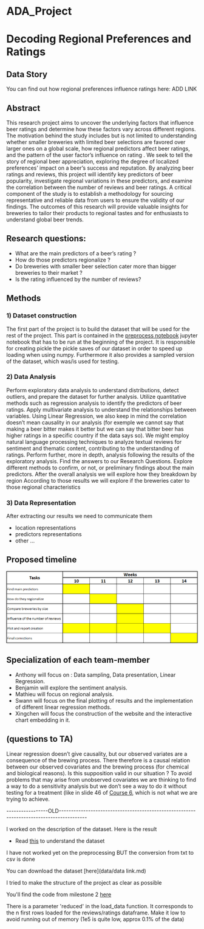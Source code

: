 # ADA_Project

# Decoding Regional Preferences and Ratings 

## Data Story
You can find out how regional preferences influence ratings here: ADD LINK

## Abstract
This research project aims to uncover the underlying factors that influence beer ratings and determine how these factors vary across different regions. The motivation behind the study includes but is not limited to understanding whether smaller breweries with limited beer selections are favored over larger ones on a global scale, how regional predictors affect beer ratings, and the pattern of the user factor’s influence on rating . We seek to tell the story of regional beer appreciation, exploring the degree of localized preferences’  impact on a beer’s success and reputation. By analyzing beer ratings and reviews, this project will identify key predictors of beer popularity, investigate regional variations in these predictors, and examine the correlation between the number of reviews and beer ratings. A critical component of the study is to establish a methodology for sourcing representative and reliable data from users to ensure the validity of our findings. The outcomes of this research will provide valuable insights for breweries to tailor their products to regional tastes and for enthusiasts to understand global beer trends.

## Research questions:
- What are the main predictors of a beer’s rating ?
- How do those predictors regionalize ?
- Do breweries with smaller beer selection cater more than bigger breweries to their market ? 
- Is the rating influenced by the number of reviews?

## Methods
### 1) Dataset construction
The first part of the project is to build the dataset that will be used for the rest of the project. This part is contained in the [preprocess notebook](src/preprocess.ipynb) jupyter notebook that has to be run at the beginning of the project. It is responsible for creating pickle the pickle saves of our dataset in order to speed up loading when using numpy. Furthermore it also provides a sampled version of the dataset, which was/is used for testing.
### 2) Data Analysis
Perform exploratory data analysis to understand distributions, detect outliers, and prepare the dataset for further analysis.
Utilize quantitative methods such as regression analysis to identify the predictors of beer ratings. 
Apply multivariate analysis to understand the relationships between variables. Using Linear Regression, we also keep in mind the correlation doesn’t mean causality in our analysis (for exemple we cannot say that making a beer bitter makes it better but we can say that bitter beer has higher ratings in a specific country if the data says so).
We might employ natural language processing techniques to analyze textual reviews for sentiment and thematic content, contributing to the understanding of ratings.
Perform further, more in depth, analysis following the results of the exploratory analysis. Find the answers to our Research Questions.
Explore different methods to confirm, or not, or preliminary findings about the main predictors.
After the overall analysis we will explore how they breakdown by region
According to those results we will explore if the breweries cater to those regional characteristics
### 3) Data Representation
After extracting our results we need to communicate them
- location representations
- predictors representations
- other ...

## Proposed timeline
![image of planning](figures/planning.png)
## Specialization of each team-member
- Anthony will focus on : Data sampling, Data presentation, Linear Regression.
- Benjamin will explore the sentiment analysis.
- Mathieu will focus on regional analysis.
- Swann will focus on the final plotting of results and the implementation of different linear regression methods.
- Xingchen will focus the construction of the website and the interactive chart embedding in it.


## (questions to TA)
Linear regression doesn’t give causality, but our observed variates are a consequence of the brewing process. There therefore is a causal relation between our observed covariates and the brewing process (for chemical and biological reasons). Is this supposition valid in our situation ?
To avoid problems that may arise from unobserved covariates we are thinking to find a way to do a sensitivity analysis but we don’t see a way to do it without testing for a treatment (like in slide 46 of [Course 6](https://docs.google.com/presentation/d/1dAAAGZLETByUCAQcPSgntHWp8lwLdjJKzgcHPGrhs8Q/edit#slide=id.gf762380974_6_404), which is not what we are trying to achieve.



-----------------OLD-----------------------------------------------------------------------------------------


I worked on the description of the dataset. Here is the result

- Read [this](src/1.exploration.ipynb) to understand the dataset

I have not worked yet on the preprocessing BUT the conversion from txt to csv is done

You can download the dataset [here](data/data link.md)



I tried to make the structure of the project as clear as possible

You'll find the code from milestone 2 [here](docs/milestone_2/)



There is a parameter 'reduced' in the load_data function. It corresponds to the n first rows loaded for the reviews/ratings dataframe. Make it low to avoid running out of memory (1e5 is quite low, approx 0.1% of the data)
